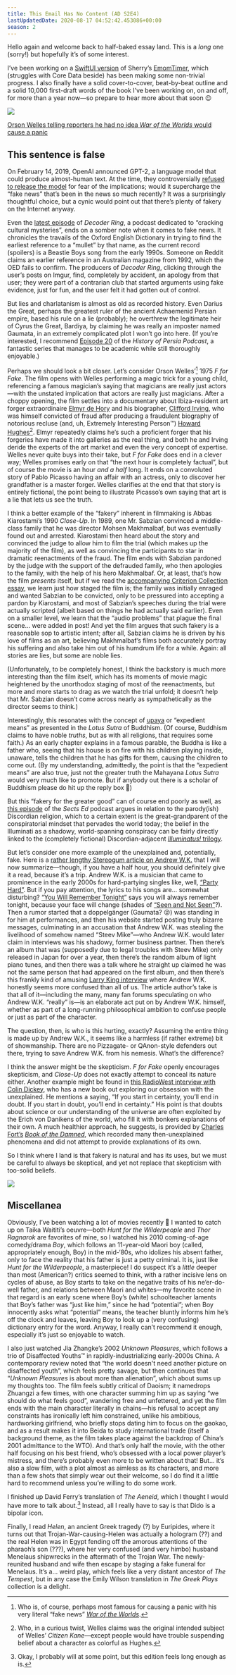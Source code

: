 ```yaml
---
title: This Email Has No Content (AD S2E4)
lastUpdatedDate: 2020-08-17 04:52:42.453086+00:00
season: 2
---
```


Hello again and welcome back to half-baked essay land. This is a _long_ one (sorry!) but hopefully it’s of some interest.

I’ve been working on a [SwiftUI version](https://github.com/rwblickhan/Emomo) of Sherry’s [EmomTimer](https://github.com/frostyshadows/EmomTimer), which (struggles with Core Data beside) has been making some non-trivial progress. I also finally have a solid cover-to-cover, beat-by-beat outline and a solid 10,000 first-draft words of the book I’ve been working on, on and off, for more than a year now—so prepare to hear more about that soon 😉

 ![](https://buttondown-attachments.s3.us-west-2.amazonaws.com/images/fab6bfed-a3f4-4a85-a23a-cab9bf1a0c6e.jpg)

[Orson Welles telling reporters he had no idea _War of the Worlds_ would cause a panic](https://commons.wikimedia.org/wiki/File:Orson_Welles_War_of_the_Worlds_1938.jpg)

## This sentence is false

On February 14, 2019, OpenAI announced GPT-2, a language model that could produce almost-human text. At the time, they controversially [refused to release the model](https://openai.com/blog/better-language-models/) for fear of the implications; would it supercharge the “fake news” that’s been in the news so much recently? It was a surprisingly thoughtful choice, but a cynic would point out that there’s plenty of fakery on the Internet anyway.

Even the [latest episode](https://slate.com/podcasts/decoder-ring/2020/08/the-history-of-the-mullet) of _Decoder Ring_, a podcast dedicated to “cracking cultural mysteries”, ends on a somber note when it comes to fake news. It chronicles the travails of the Oxford English Dictionary in trying to find the earliest reference to a “mullet” by that name, as the current record (spoilers) is a Beastie Boys song from the early 1990s. Someone on Reddit claims an earlier reference in an Australian magazine from 1992, which the OED fails to confirm. The producers of _Decoder Ring_, clicking through the user’s posts on Imgur, find, completely by accident, an apology from that user; they were part of a contrarian club that started arguments using fake evidence, just for fun, and the user felt it had gotten out of control.

But lies and charlatanism is almost as old as recorded history. Even Darius the Great, perhaps the greatest ruler of the ancient Achaemenid Persian empire, based his rule on a lie (probably); he overthrew the legitimate heir of Cyrus the Great, Bardiya, by claiming he was really an imposter named Gaumata, in an extremely complicated plot I won’t go into here. (If you’re interested, I recommend [Episode 20](https://historyofpersiapodcast.com/2019/10/02/episode-20-the-forgotten-king/) of the _History of Persia Podcast_, a fantastic series that manages to be academic while still thoroughly enjoyable.)

Perhaps we should look a bit closer. Let’s consider Orson Welles’[^1] 1975 _F for Fake_. The film opens with Welles performing a magic trick for a young child, referencing a famous magician’s saying that magicians are really just actors—with the unstated implication that actors are really just magicians. After a choppy opening, the film settles into a documentary about Ibiza-resident art forger extraordinaire [Elmyr de Hory](https://en.wikipedia.org/wiki/Elmyr_de_Hory) and his biographer, [Clifford Irving](https://en.wikipedia.org/wiki/Clifford_Irving), who was himself convicted of fraud after producing a fraudulent biography of notorious recluse (and, uh, Extremely Interesting Person™️) [Howard Hughes](https://en.wikipedia.org/wiki/Howard_Hughes)[^2]. Elmyr repeatedly claims he’s such a proficient forger that his forgeries have made it into galleries as the real thing, and both he and Irving deride the experts of the art market and even the very concept of expertise. Welles never quite buys into their take, but _F for Fake_ does end in a clever way; Welles promises early on that “the next hour is completely factual”, but of course the movie is an hour _and a half_ long. It ends on a convoluted story of Pablo Picasso having an affair with an actress, only to discover her grandfather is a master forger. Welles clarifies at the end that that story is entirely fictional, the point being to illustrate Picasso’s own saying that art is a lie that lets us see the truth.

I think a better example of the “fakery” inherent in filmmaking is Abbas Kiarostami’s 1990 _Close-Up_. In 1989, one Mr. Sabzian convinced a middle-class family that he was director Mohsen Makhmalbaf, but was eventually found out and arrested. Kiarostami then heard about the story and convinced the judge to allow him to film the trial (which makes up the majority of the film), as well as convincing the participants to star in dramatic reenactments of the fraud. The film ends with Sabzian pardoned by the judge with the support of the defrauded family, who then apologies to the family, with the help of his hero Makhmalbaf. Or, at least, that’s how the film _presents_ itself, but if we read the [accompanying Criterion Collection essay](https://www.criterion.com/current/posts/1492-close-up-prison-and-escape), we learn just how staged the film is; the family was initially enraged and wanted Sabzian to be convicted, only to be pressured into accepting a pardon by Kiarostami, and most of Sabzian’s speeches during the trial were actually scripted (albeit based on things he had actually said earlier). Even on a smaller level, we learn that the “audio problems” that plague the final scene… were added in post! And yet the film argues that such fakery is a reasonable sop to artistic intent; after all, Sabzian claims he is driven by his love of films as an art, believing Makhmalbaf’s films both accurately portray his suffering and also take him out of his humdrum life for a while. Again: all stories are lies, but some are noble lies.

(Unfortunately, to be completely honest, I think the backstory is much more interesting than the film itself, which has its moments of movie magic heightened by the unorthodox staging of most of the reenactments, but more and more starts to drag as we watch the trial unfold; it doesn’t help that Mr. Sabzian doesn’t come across nearly as sympathetically as the director seems to think.)

Interestingly, this resonates with the concept of [upaya](https://en.wikipedia.org/wiki/Upaya) or “expedient means” as presented in the _Lotus Sutra_ of Buddhism. (Of course, Buddhism claims to have noble _truths_, but as with all religions, that requires some faith.) As an early chapter explains in a famous parable, the Buddha is like a father who, seeing that his house is on fire with his children playing inside, unaware, tells the children that he has gifts for them, causing the children to come out. (By my understanding, admittedly, the point is that the “expedient means” are also true, just not the greater truth the Mahayana _Lotus Sutra_ would very much like to promote. But if anybody out there is a scholar of Buddhism please do hit up the reply box 🙂)

But this “fakery for the greater good” can of course end poorly as well, as [this episode](https://soundcloud.com/sectsed/ep116?in=sectsed/sets/sects-ed#t=0:00) of the _Sects Ed_ podcast argues in relation to the parody(ish) Discordian religion, which to a certain extent is the great-grandparent of the conspiratorial mindset that pervades the world today; the belief in the Illuminati as a shadowy, world-spanning conspiracy can be fairly directly linked to the (completely fictional) Discordian-adjacent [_Illuminatus!_ trilogy](https://en.wikipedia.org/wiki/The_Illuminatus!_Trilogy).

But let’s consider one more example of the unexplained and, potentially, fake. Here is a [rather lengthy Stereogum article on Andrew W.K.](https://www.stereogum.com/2015589/andrew-wk-steev-mike/franchises/columns/sounding-board/) that I will now summarize—though, if you have a half hour, you should definitely give it a read, because it’s a trip. Andrew W.K. is a musician that came to prominence in the early 2000s for hard-partying singles like, well, [“Party Hard”](https://youtu.be/WccfbPQNMbg). But if you pay attention, the lyrics to his songs are… somewhat disturbing? [“You Will Remember Tonight”](https://youtu.be/YaGcdduuSZw) says you will always remember tonight, because your face will change (shades of [“Seen and Not Seen”](https://youtu.be/PH5JvU19_YQ)?). Then a rumor started that a doppelgänger (Gaumata? 😛) was standing in for him at performances, and then his website started posting truly bizarre messages, culminating in an accusation that Andrew W.K. was stealing the livelihood of somehow named “Steev Mike”—who Andrew W.K. would later claim in interviews was his shadowy, former business partner. Then there’s an album that was (supposedly due to legal troubles with Steev Mike) only released in Japan for over a year, then there’s the random album of light piano tunes, and then there was a talk where he straight up claimed he was not the same person that had appeared on the first album, and then there’s this frankly kind of amusing [Larry King interview](https://youtu.be/8-AMMqy5ohw) where Andrew W.K. honestly seems more confused than all of us. The article author’s take is that all of it—including the many, many fan forums speculating on who Andrew W.K. “really” is—is an elaborate act put on by Andrew W.K. himself, whether as part of a long-running philosophical ambition to confuse people or just as part of the character.

The question, then, is who is this hurting, exactly? Assuming the entire thing is made up by Andrew W.K., it seems like a harmless (if rather extreme) bit of showmanship. There are no Pizzagate- or QAnon-style defenders out there, trying to save Andrew W.K. from his nemesis. What’s the difference?

I think the answer might be the skepticism. _F for Fake_ openly encourages skepticism, and _Close-Up_ does not exactly attempt to conceal its nature either. Another example might be found in [this RadioWest interview with Colin Dickey](https://radiowest.kuer.org/post/colin-dickey-our-obsession-unexplained), who has a new book out exploring our obsession with the unexplained. He mentions a saying, “If you start in certainty, you’ll end in doubt. If you start in doubt, you’ll end in certainty.” His point is that doubts about science or our understanding of the universe are often exploited by the Erich von Danikens of the world, who fill it with bonkers explanations of their own. A much healthier approach, he suggests, is provided by [Charles Fort’s](https://en.wikipedia.org/wiki/Charles_Fort) [_Book of the Damned_](https://en.wikipedia.org/wiki/The_Book_of_the_Damned), which recorded many then-unexplained phenomena and did not attempt to provide explanations of its own.

So I think where I land is that fakery is natural and has its uses, but we must be careful to always be skeptical, and yet not replace that skepticism with too-solid beliefs.

 ![](https://buttondown-attachments.s3.us-west-2.amazonaws.com/images/f28bcd1b-3d16-46ed-9440-5ed2936a49ab.jpg)

## Miscellanea

Obviously, I’ve been watching a lot of movies recently 🙂 I wanted to catch up on Taika Waititi’s oeuvre—both _Hunt for the Wilderpeople_ and _Thor Ragnarok_ are favorites of mine, so I watched his 2010 coming-of-age comedy/drama _Boy_, which follows an 11-year-old Maori boy (called, appropriately enough, Boy) in the mid-‘80s, who idolizes his absent father, only to face the reality that his father is just a petty criminal. It is, just like _Hunt for the Wilderpeople_, a masterpiece!  I do suspect it’s a _little_ deeper than most (American?) critics seemed to think, with a rather incisive lens on cycles of abuse, as Boy starts to take on the negative traits of his ne’er-do-well father, and relations between Maori and whites—my favorite scene in that regard is an early scene where Boy’s (white) schoolteacher laments that Boy’s father was “just like him,” since he had “potential”; when Boy innocently asks what “potential” means, the teacher bluntly informs him he’s off the clock and leaves, leaving Boy to look up a (very confusing) dictionary entry for the word. Anyway, I really can’t recommend it enough, especially it’s just so enjoyable to watch.

I also just watched Jia Zhangke’s 2002 _Unknown Pleasures_, which follows a trio of Disaffected Youths™️ in rapidly-industrializing early-2000s China. A contemporary review noted that “the world doesn't need another picture on disaffected youth”, which feels pretty savage, but then continues that “_Unknown Pleasures_ is about more than alienation”, which about sums up my thoughts too. The film feels subtly critical of Daoism; it namedrops Zhuangzi a few times, with one character summing him up as saying “we should do what feels good”, wandering free and unfettered, and yet the film ends with the main character literally in chains—his refusal to accept any constraints has ironically left him constrained, unlike his ambitious, hardworking girlfriend, who briefly stops dating him to focus on the gaokao, and as a result makes it into Beida to study international trade (itself a background theme, as the film takes place against the backdrop of China’s 2001 admittance to the WTO). And that’s only half the movie, with the other half focusing on his best friend, who’s obsessed with a local power player’s mistress, and there’s probably even more to be written about that! But… it’s also a slow film, with a plot almost as aimless as its characters, and more than a few shots that simply wear out their welcome, so I do find it a little hard to recommend unless you’re willing to do some work.

I finished up David Ferry’s translation of _The Aeneid_, which I thought I would have more to talk about.[^3] Instead, all I really have to say is that Dido is a bipolar icon.

Finally, I read _Helen_, an ancient Greek tragedy (?) by Euripides, where it turns out that Trojan-War-causing-Helen was actually a hologram (??) and the real Helen was in Egypt fending off the amorous attentions of the pharaoh’s son (???), where her very confused (and very himbo) husband Menelaus shipwrecks in the aftermath of the Trojan War. The newly-reunited husband and wife then escape by staging a fake funeral for Menelaus. It’s a… weird play, which feels like a very distant ancestor of _The Tempest_, but in any case the Emily Wilson translation in _The Greek Plays_ collection is a delight.

[^1]: Who is, of course, perhaps most famous for causing a panic with his very literal “fake news” [_War of the Worlds_](https://en.wikipedia.org/wiki/The_War_of_the_Worlds_(1938_radio_drama)).

[^2]: Who, in a curious twist, Welles claims was the original intended subject of Welles’ _Citizen Kane_—except people would have trouble suspending belief about a character as colorful as Hughes.

[^3]: Okay, I probably will at some point, but this edition feels long enough as is.